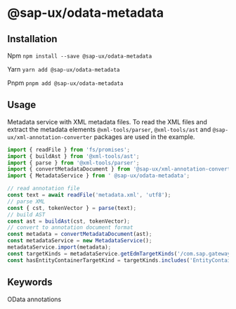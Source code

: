 # @sap-ux/odata-metadata 

## Installation
Npm
`npm install --save @sap-ux/odata-metadata`

Yarn
`yarn add @sap-ux/odata-metadata `

Pnpm
`pnpm add @sap-ux/odata-metadata `

## Usage

Metadata service with XML metadata files. To read the XML files and extract the metadata elements `@xml-tools/parser`, `@xml-tools/ast` and `@sap-ux/xml-annotation-converter` packages are used in the example.

```Typescript
import { readFile } from 'fs/promises';
import { buildAst } from '@xml-tools/ast';
import { parse } from '@xml-tools/parser';
import { convertMetadataDocument } from '@sap-ux/xml-annotation-converter';
import { MetadataService } from ' @sap-ux/odata-metadata';

// read annotation file
const text = await readFile('metadata.xml', 'utf8');
// parse XML
const { cst, tokenVector } = parse(text);
// build AST
const ast = buildAst(cst, tokenVector);
// convert to annotation document format
const metadata = convertMetadataDocument(ast);
const metadataService = new MetadataService();
metadataService.import(metadata);
const targetKinds = metadataService.getEdmTargetKinds('/com.sap.gateway.default.iwbep.tea_busi.v0001.Department');
const hasEntityContainerTargetKind = targetKinds.includes('EntityContainer')
```

## Keywords
OData annotations
